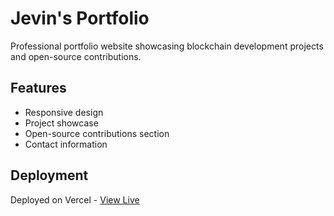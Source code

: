 # Jevin's Portfolio

Professional portfolio website showcasing blockchain development projects and open-source contributions.

## Features
- Responsive design
- Project showcase
- Open-source contributions section
- Contact information

## Deployment
Deployed on Vercel - [View Live](https://jevin-portfolio.vercel.app)
